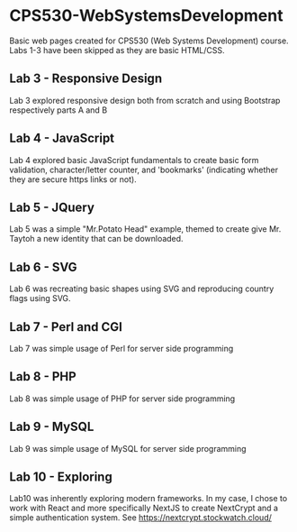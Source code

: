 # CPS530-WebSystemsDevelopment
Basic web pages created for CPS530 (Web Systems Development) course. Labs 1-3 have been skipped as they are basic HTML/CSS.

## Lab 3 - Responsive Design
Lab 3 explored responsive design both from scratch and using Bootstrap respectively parts A and B

## Lab 4 - JavaScript
Lab 4 explored basic JavaScript fundamentals to create basic form validation, character/letter counter, and 'bookmarks' (indicating whether they are secure https links or not).

## Lab 5 - JQuery
Lab 5 was a simple "Mr.Potato Head" example, themed to create give Mr. Taytoh a new identity that can be downloaded.

## Lab 6 - SVG
Lab 6 was recreating basic shapes using SVG and reproducing country flags using SVG.

## Lab 7 - Perl and CGI
Lab 7 was simple usage of Perl for server side programming

## Lab 8 - PHP
Lab 8 was simple usage of PHP for server side programming

## Lab 9 - MySQL
Lab 9 was simple usage of MySQL for server side programming

## Lab 10 - Exploring
Lab10 was inherently exploring modern frameworks. In my case, I chose to work with React and more specifically NextJS to create NextCrypt and a simple authentication system. See https://nextcrypt.stockwatch.cloud/




